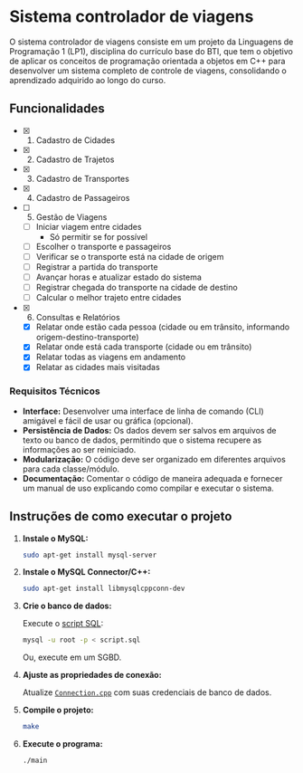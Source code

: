 # Sistema controlador de viagens

O sistema controlador de viagens consiste em um projeto da Linguagens de Programação 1 (LP1), disciplina do currículo base do BTI, que tem o objetivo de aplicar os conceitos de programação orientada a objetos em C++ para desenvolver um sistema completo de controle de viagens, consolidando o aprendizado adquirido ao longo do curso.

## Funcionalidades

- [x] 1. Cadastro de Cidades
- [x] 2. Cadastro de Trajetos
- [x] 3. Cadastro de Transportes
- [x] 4. Cadastro de Passageiros
- [ ] 5. Gestão de Viagens
  - [ ] Iniciar viagem entre cidades
    - Só permitir se for possível
  - [ ] Escolher o transporte e passageiros
  - [ ] Verificar se o transporte está na cidade de origem
  - [ ] Registrar a partida do transporte
  - [ ] Avançar horas e atualizar estado do sistema
  - [ ] Registrar chegada do transporte na cidade de destino
  - [ ] Calcular o melhor trajeto entre cidades
- [x] 6. Consultas e Relatórios
  - [x] Relatar onde estão cada pessoa (cidade ou em trânsito, informando origem-destino-transporte)
  - [x] Relatar onde está cada transporte (cidade ou em trânsito)
  - [x] Relatar todas as viagens em andamento
  - [x] Relatar as cidades mais visitadas

### Requisitos Técnicos

- **Interface:** Desenvolver uma interface de linha de comando (CLI) amigável e fácil de usar ou gráfica (opcional).
- **Persistência de Dados:** Os dados devem ser salvos em arquivos de texto ou banco de dados, permitindo que o sistema recupere as informações ao ser reiniciado.
- **Modularização:** O código deve ser organizado em diferentes arquivos para cada classe/módulo.
- **Documentação:** Comentar o código de maneira adequada e fornecer um manual de uso explicando como compilar e executar o sistema.

## Instruções de como executar o projeto

1. **Instale o MySQL:**

   ```bash
   sudo apt-get install mysql-server
   ```

2. **Instale o MySQL Connector/C++:**

   ```bash
   sudo apt-get install libmysqlcppconn-dev
   ```

3. **Crie o banco de dados:**

   Execute o [script SQL](database/script.sql):

   ```bash
   mysql -u root -p < script.sql
   ```

    Ou, execute em um SGBD.

4. **Ajuste as propriedades de conexão:**

   Atualize [`Connection.cpp`](src/connection/Connection.cpp) com suas credenciais de banco de dados.

5. **Compile o projeto:**

   ```bash
   make
   ```

6. **Execute o programa:**

   ```bash
   ./main
   ``` 
